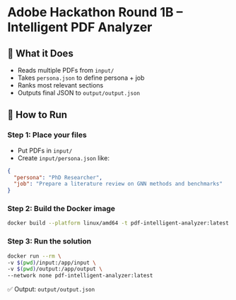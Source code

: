 
# Adobe Hackathon Round 1B – Intelligent PDF Analyzer

## 🧠 What it Does

- Reads multiple PDFs from `input/`
- Takes `persona.json` to define persona + job
- Ranks most relevant sections
- Outputs final JSON to `output/output.json`

## 🐳 How to Run

### Step 1: Place your files
- Put PDFs in `input/`
- Create `input/persona.json` like:
```json
{
  "persona": "PhD Researcher",
  "job": "Prepare a literature review on GNN methods and benchmarks"
}
```

### Step 2: Build the Docker image
```bash
docker build --platform linux/amd64 -t pdf-intelligent-analyzer:latest .
```

### Step 3: Run the solution
```bash
docker run --rm \
-v $(pwd)/input:/app/input \
-v $(pwd)/output:/app/output \
--network none pdf-intelligent-analyzer:latest
```

✅ Output: `output/output.json`
